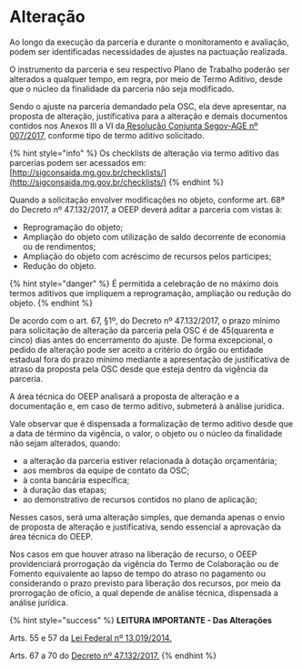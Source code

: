 # Alteração

Ao longo da execução da parceria e durante o monitoramento e avaliação, podem ser identificadas necessidades de ajustes na pactuação realizada.&#x20;

O instrumento da parceria e seu respectivo Plano de Trabalho poderão ser alterados a qualquer tempo, em regra, por meio de Termo Aditivo, desde que o núcleo da finalidade da parceria não seja modificado.&#x20;

Sendo o ajuste na parceria demandado pela OSC, ela deve apresentar, na proposta de alteração, justificativa para a alteração e demais documentos contidos nos Anexos III a VI da[ Resolução Conjunta Segov-AGE nº 007/2017,](http://www.sigconsaida.mg.gov.br/wp-content/uploads/arquivos/resolucoes/resolucao\_conjunta\_segov\_age\_007\_2017\_atualizada\_resolucao\_001\_2021.pdf) conforme tipo de termo aditivo solicitado.

{% hint style="info" %}
Os checklists de alteração via termo aditivo das parcerias podem ser acessados em: [http://sigconsaida.mg.gov.br/checklists/](http://sigconsaida.mg.gov.br/checklists/)
{% endhint %}

Quando a solicitação envolver modificações no objeto, conforme art. 68ª do Decreto nº 47.132/2017, a OEEP deverá aditar a parceria com vistas à:

* Reprogramação do objeto;
* Ampliação do objeto com utilização de saldo decorrente de economia ou de rendimentos;
* Ampliação do objeto com acréscimo de recursos pelos participes;
* Redução do objeto.

{% hint style="danger" %}
É permitida a celebração de no máximo dois termos aditivos que impliquem a reprogramação, ampliação ou redução do objeto.
{% endhint %}

De acordo com o art. 67, §1º, do Decreto nº 47.132/2017, o prazo mínimo para solicitação de alteração da parceria pela OSC é de 45(quarenta e cinco) dias antes do encerramento do ajuste. De forma excepcional, o pedido de alteração pode ser aceito a critério do órgão ou entidade estadual fora do prazo mínimo mediante a apresentação de justificativa de atraso da proposta pela OSC desde que esteja dentro da vigência da parceria.

A área técnica do OEEP analisará a proposta de alteração e a documentação e, em caso de termo aditivo, submeterá à análise jurídica.&#x20;

Vale observar que é dispensada a formalização de termo aditivo desde que a data de término da vigência, o valor, o objeto ou o núcleo da finalidade não sejam alterados,  quando:

* a alteração da parceria estiver relacionada à dotação orçamentária;
* aos membros da equipe de contato da OSC;
* à conta bancária específica;
* à duração das etapas;
* ao demonstrativo de recursos contidos no plano de aplicação;

Nesses casos, será uma alteração simples, que demanda apenas o envio de proposta de alteração e justificativa, sendo essencial a aprovação da área técnica do OEEP.&#x20;

Nos casos em que houver atraso na liberação de recurso, o OEEP providenciará prorrogação da vigência do Termo de Colaboração ou de Fomento equivalente ao lapso de tempo do atraso no pagamento ou considerando o prazo previsto para liberação dos recursos, por meio da prorrogação de ofício, a qual depende de análise técnica, dispensada a análise jurídica.

{% hint style="success" %}
**LEITURA IMPORTANTE - Das Alterações**

Arts. 55 e 57 da [Lei Federal nº 13.019/2014. ](http://www.planalto.gov.br/CCIVIL\_03/\_Ato2011-2014/2014/Lei/L13019compilado.htm)

Arts. 67 a 70 do [Decreto nº 47.132/2017.](https://www.almg.gov.br/consulte/legislacao/completa/completa-nova-min.html?tipo=DEC\&num=47132\&ano=2017)
{% endhint %}
